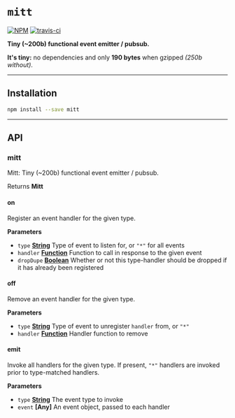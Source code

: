 # `mitt`

[![NPM](https://img.shields.io/npm/v/mitt.svg?style=flat)](https://www.npmjs.org/package/mitt)
[![travis-ci](https://travis-ci.org/developit/mitt.svg?branch=master)](https://travis-ci.org/developit/mitt)

**Tiny (~200b) functional event emitter / pubsub.**

**It's tiny:** no dependencies and only **190 bytes** when gzipped _(250b without)_.

* * *

## Installation

```sh
npm install --save mitt
```

* * *

## API

### mitt

Mitt: Tiny (~200b) functional event emitter / pubsub.

Returns **Mitt** 

#### on

Register an event handler for the given type.

**Parameters**

-   `type` **[String](https://developer.mozilla.org/en-US/docs/Web/JavaScript/Reference/Global_Objects/String)** Type of event to listen for, or `"*"` for all events
-   `handler` **[Function](https://developer.mozilla.org/en-US/docs/Web/JavaScript/Reference/Statements/function)** Function to call in response to the given event
-   `dropDupe` **[Boolean](https://developer.mozilla.org/en-US/docs/Web/JavaScript/Reference/Global_Objects/Boolean)** Whether or not this type-handler should be dropped if it has already been registered

#### off

Remove an event handler for the given type.

**Parameters**

-   `type` **[String](https://developer.mozilla.org/en-US/docs/Web/JavaScript/Reference/Global_Objects/String)** Type of event to unregister `handler` from, or `"*"`
-   `handler` **[Function](https://developer.mozilla.org/en-US/docs/Web/JavaScript/Reference/Statements/function)** Handler function to remove

#### emit

Invoke all handlers for the given type.
If present, `"*"` handlers are invoked prior to type-matched handlers.

**Parameters**

-   `type` **[String](https://developer.mozilla.org/en-US/docs/Web/JavaScript/Reference/Global_Objects/String)** The event type to invoke
-   `event` **\[Any]** An event object, passed to each handler
